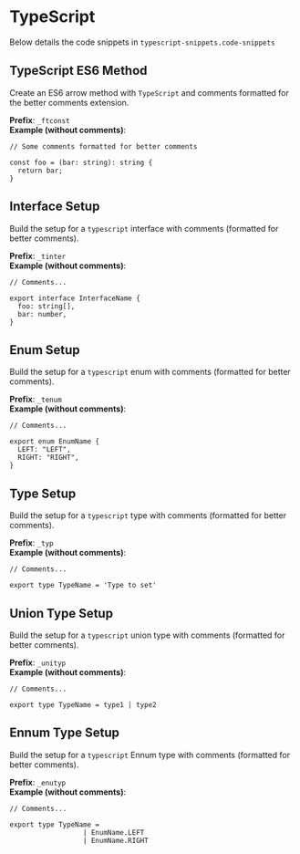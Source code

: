 # TypeScript

Below details the code snippets in `typescript-snippets.code-snippets`

## TypeScript ES6 Method

Create an ES6 arrow method with `TypeScript` and comments formatted for the better comments extension.

**Prefix**: `_ftconst`<br />
**Example (without comments)**:

```
// Some comments formatted for better comments

const foo = (bar: string): string {
  return bar;
}
```
## Interface Setup

Build the setup for a `typescript` interface with comments (formatted for better comments).

**Prefix**: `_tinter`<br />
**Example (without comments)**:

```
// Comments...

export interface InterfaceName {
  foo: string[],
  bar: number,
}
```

## Enum Setup 

Build the setup for a `typescript` enum with comments (formatted for better comments).

**Prefix**: `_tenum`<br />
**Example (without comments)**:

```
// Comments...

export enum EnumName {
  LEFT: "LEFT",
  RIGHT: "RIGHT",
}
```

## Type Setup

Build the setup for a `typescript` type with comments (formatted for better comments).

**Prefix**: `_typ`<br />
**Example (without comments)**:

```
// Comments...

export type TypeName = 'Type to set'
```

## Union Type Setup

Build the setup for a `typescript` union type with comments (formatted for better comments).

**Prefix**: `_unityp`<br />
**Example (without comments)**:

```
// Comments...

export type TypeName = type1 | type2
```

## Ennum Type Setup

Build the setup for a `typescript` Ennum type with comments (formatted for better comments).

**Prefix**: `_enutyp`<br />
**Example (without comments)**:

```
// Comments...

export type TypeName = 
                  | EnumName.LEFT
                  | EnumName.RIGHT
```





